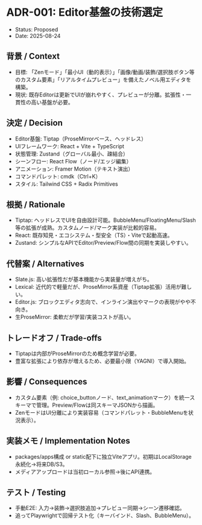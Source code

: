 # ADR-001: Editor基盤の技術選定

- Status: Proposed
- Date: 2025-08-24

## 背景 / Context
- 目標: 「Zenモード」「最小UI（動的表示）」「画像/動画/装飾/選択肢ボタン等のカスタム要素」「リアルタイムプレビュー」を備えたノベル用エディタを構築。
- 現状: 既存Editorは更新でUIが崩れやすく、プレビューが分離。拡張性・一貫性の高い基盤が必要。

## 決定 / Decision
- Editor基盤: Tiptap（ProseMirrorベース、ヘッドレス）
- UIフレームワーク: React + Vite + TypeScript
- 状態管理: Zustand（グローバル最小、疎結合）
- シーンフロー: React Flow（ノード/エッジ編集）
- アニメーション: Framer Motion（テキスト演出）
- コマンドパレット: cmdk（Ctrl+K）
- スタイル: Tailwind CSS + Radix Primitives

## 根拠 / Rationale
- Tiptap: ヘッドレスでUIを自由設計可能。BubbleMenu/FloatingMenu/Slash等の拡張が成熟。カスタムノード/マーク実装が比較的容易。
- React: 既存知見・エコシステム・型安全（TS）・Viteで起動高速。
- Zustand: シンプルなAPIでEditor/Preview/Flow間の同期を実装しやすい。

## 代替案 / Alternatives
- Slate.js: 高い拡張性だが基本機能から実装量が増えがち。
- Lexical: 近代的で軽量だが、ProseMirror系資産（Tiptap拡張）活用が難しい。
- Editor.js: ブロックエディタ志向で、インライン演出やマークの表現がやや不向き。
- 生ProseMirror: 柔軟だが学習/実装コストが高い。

## トレードオフ / Trade-offs
- Tiptapは内部がProseMirrorのため概念学習が必要。
- 豊富な拡張により依存が増えるため、必要最小限（YAGNI）で導入開始。

## 影響 / Consequences
- カスタム要素（例: choice_buttonノード、text_animationマーク）を統一スキーマで管理。Preview/Flowは同スキーマJSONから描画。
- ZenモードはUI分離により実装容易（コマンドパレット・BubbleMenuを状況表示）。

## 実装メモ / Implementation Notes
- packages/apps構成 or static配下に独立Viteアプリ。初期はLocalStorage永続化→将来DB/S3。
- メディアアップロードは当初ローカル参照→後にAPI連携。

## テスト / Testing
- 手動E2E: 入力→装飾→選択肢追加→プレビュー同期→シーン遷移確認。
- 追ってPlaywrightで回帰テスト化（キーバインド、Slash、BubbleMenu）。
